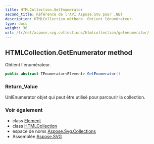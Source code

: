 ```yaml
---
title: HTMLCollection.GetEnumerator
second_title: Référence de l'API Aspose.SVG pour .NET
description: HTMLCollection méthode. Obtient lénumérateur.
type: docs
weight: 30
url: /fr/net/aspose.svg.collections/htmlcollection/getenumerator/
---
```

## HTMLCollection.GetEnumerator method

Obtient l'énumérateur.

```csharp
public abstract IEnumerator<Element> GetEnumerator()
```

### Return_Value

UnIEnumerator objet qui peut être utilisé pour parcourir la collection.

### Voir également

* class [Element](../../../aspose.svg.dom/element/)
* class [HTMLCollection](../)
* espace de noms [Aspose.Svg.Collections](../../htmlcollection/)
* Assemblée [Aspose.SVG](../../../)


